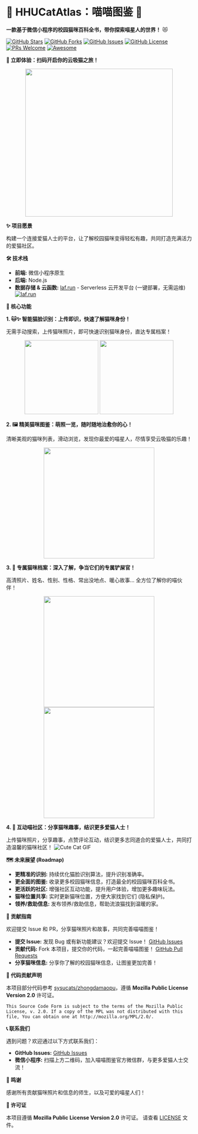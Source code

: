 # 🐾 HHUCatAtlas：喵喵图鉴 🐾

**一款基于微信小程序的校园猫咪百科全书，带你探索喵星人的世界！** 😻

[![GitHub Stars](https://img.shields.io/github/stars/424635328/HHUCatAtlas?style=social)](https://github.com/424635328/HHUCatAtlas)
[![GitHub Forks](https://img.shields.io/github/forks/424635328/HHUCatAtlas?style=social)](https://github.com/424635328/HHUCatAtlas)
[![GitHub Issues](https://img.shields.io/github/issues/424635328/HHUCatAtlas)](https://github.com/424635328/HHUCatAtlas/issues)
[![GitHub License](https://img.shields.io/github/license/424635328/HHUCatAtlas)](LICENSE)
[![PRs Welcome](https://img.shields.io/badge/PRs-welcome-brightgreen.svg)](https://github.com/424635328/HHUCatAtlas/pulls)
[![Awesome](https://awesome.re/badge.svg)](https://awesome.re)

**🚀 立即体验：扫码开启你的云吸猫之旅！**

<p align="center">
  <img src="production/scan.png" width= "400">
</p>

**✨ 项目愿景**

构建一个连接爱猫人士的平台，让了解校园猫咪变得轻松有趣，共同打造充满活力的爱猫社区。

**🛠️ 技术栈**

*   **前端:** 微信小程序原生
*   **后端:** Node.js
*   **数据存储 & 云函数:** [laf.run](https://laf.run) - Serverless 云开发平台 (一键部署，无需运维)
    [![laf.run](https://img.shields.io/badge/Powered%20by-laf.run-blue)](https://laf.run)

**🌟 核心功能**

**1. 🐱✨ 智能猫脸识别：上传即识，快速了解猫咪身份！**

无需手动搜索，上传猫咪照片，即可快速识别猫咪身份，直达专属档案！

<p align="center">
  <img src="production/p9.jpg" width="200">
  <img src="production/p10.jpg" width="200">
</p>

**2. 🖼️ 精美猫咪图鉴：萌照一览，随时随地治愈你的心！**

清晰美观的猫咪列表，滑动浏览，发现你最爱的喵星人，尽情享受云吸猫的乐趣！

<p align="center">
  <img src="production/p2.jpg" width="300">
</p>

**3. 📜 专属猫咪档案：深入了解，争当它们的专属铲屎官！**

高清照片、姓名、性别、性格、常出没地点、暖心故事… 全方位了解你的喵伙伴！

<p align="center">
  <img src="production/p10.jpg" width="300">
  <img src="production/p11.jpg" width="300">
</p>

**4. 💬 互动喵社区：分享猫咪趣事，结识更多爱猫人士！**

上传猫咪照片，分享趣事，点赞评论互动，结识更多志同道合的爱猫人士，共同打造温馨的猫咪社区！
![Cute Cat GIF](https://media.giphy.com/media/ICOgUNjpvO0PC/giphy.gif)

**🗺️ 未来展望 (Roadmap)**

*   **更精准的识别:** 持续优化猫脸识别算法，提升识别准确率。
*   **更全面的图鉴:** 收录更多校园猫咪信息，打造最全的校园猫咪百科全书。
*   **更活跃的社区:** 增强社区互动功能，提升用户体验，增加更多趣味玩法。
*   **猫咪位置共享:**  实时更新猫咪位置，方便大家找到它们 (隐私保护)。
*   **领养/救助信息:**  发布领养/救助信息，帮助流浪猫找到温暖的家。

**🤝 贡献指南**

欢迎提交 Issue 和 PR，分享猫咪照片和故事，共同完善喵喵图鉴！

*   **提交 Issue:**  发现 Bug 或有新功能建议？欢迎提交 Issue！
    [GitHub Issues](https://github.com/424635328/HHUCatAtlas/issues)
*   **贡献代码:**  Fork 本项目，提交你的代码，一起完善喵喵图鉴！
    [GitHub Pull Requests](https://github.com/424635328/HHUCatAtlas/pulls)
*   **分享猫咪信息:**  分享你了解的校园猫咪信息，让图鉴更加完善！

**📄 代码贡献声明**

本项目部分代码参考 [sysucats/zhongdamaopu](https://github.com/sysucats/zhongdamaopu)，遵循 **Mozilla Public License Version 2.0** 许可证。

```
This Source Code Form is subject to the terms of the Mozilla Public
License, v. 2.0. If a copy of the MPL was not distributed with this
file, You can obtain one at http://mozilla.org/MPL/2.0/.
```

**📞 联系我们**

遇到问题？欢迎通过以下方式联系我们：

*   **GitHub Issues:** [GitHub Issues](https://github.com/424635328/HHUCatAtlas/issues)
*   **微信小程序:** 扫描上方二维码，加入喵喵图鉴官方微信群，与更多爱猫人士交流！

**🙏 鸣谢**

感谢所有贡献猫咪照片和信息的师生，以及可爱的喵星人们！

**📝 许可证**

本项目遵循 **Mozilla Public License Version 2.0** 许可证。 请查看 [LICENSE](LICENSE) 文件。